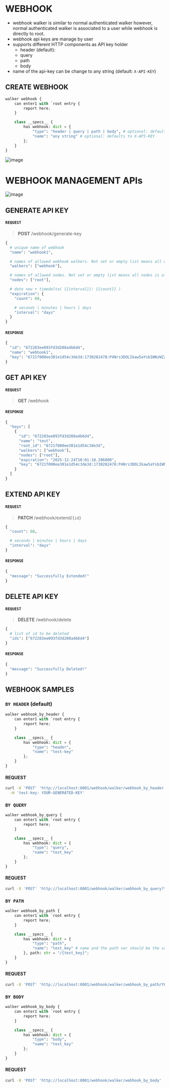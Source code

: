 # WEBHOOK
- webhook walker is similar to normal authenticated walker however, normal authenticated walker is associated to a user while webhook is directly to root.
- webhook api keys are manage by user
- supports different HTTP components as API key holder
  - header (default):
  - query
  - path
  - body
- name of the api-key can be change to any string (default: `X-API-KEY`)

## CREATE WEBHOOK
```python
walker webhook {
    can enter1 with `root entry {
        report here;
    }

    class __specs__ {
        has webhook: dict = {
            "type": "header | query | path | body", # optional: defaults to header
            "name": "any string" # optional: defaults to X-API-KEY
        };
    }
}
```
![image](https://github.com/user-attachments/assets/75cceb2d-5618-4f68-97e2-31a4270e70b1)

# WEBHOOK MANAGEMENT APIs
![image](https://github.com/user-attachments/assets/3a01ab35-06b0-4942-8f1f-0c4ae794ce21)

## GENERATE API KEY
#### `REQUEST`
> **POST** /webhook/generate-key
```python
{
  # unique name of webhook
  "name": "webhook1",

  # names of allowed webhook walkers. Not set or empty list means all webhook walkers is allowed.
  "walkers": ["webhook"],

  # names of allowed nodes. Not set or empty list means all nodes is allowed.
  "nodes": ["root"],

  # date now + timedelta( {{interval}}: {{count}} )
  "expiration": {
    "count": 60,

    # seconds | minutes | hours | days
    "interval": "days"
  }
}
```
#### `RESPONSE`
```python
{
  "id": "672203ee093fd3d208a4b6d4",
  "name": "webhook1",
  "key": "6721f000ee301e1d54c3de3d:1730282478:P4Nrs3DOLIkaw5aYsbIWNzWZZAwEyb20"
}
```

## GET API KEY
#### `REQUEST`
> **GET** /webhook
#### `RESPONSE`
```python
{
  "keys": [
    {
      "id": "672203ee093fd3d208a4b6d4",
      "name": "test",
      "root_id": "6721f000ee301e1d54c3de3d",
      "walkers": ["webhook"],
      "nodes": ["root"],
      "expiration": "2025-12-24T10:01:18.206000",
      "key": "6721f000ee301e1d54c3de3d:1730282478:P4Nrs3DOLIkaw5aYsbIWNzWZZAwEyb20"
    }
  ]
}
```

## EXTEND API KEY
#### `REQUEST`
> **PATCH** /webhook/extend/`{id}`
```python
{
  "count": 60,

  # seconds | minutes | hours | days
  "interval": "days"
}
```
#### `RESPONSE`
```python
{
  "message": "Successfully Extended!"
}
```

## DELETE API KEY
#### `REQUEST`
> **DELETE** /webhook/delete
```python
{
  # list of id to be deleted
  "ids": ["672203ee093fd3d208a4b6d4"]
}
```
#### `RESPONSE`
```python
{
  "message": "Successfully Deleted!"
}
```
## WEBHOOK SAMPLES

### `BY HEADER` (default)
```python
walker webhook_by_header {
    can enter1 with `root entry {
        report here;
    }

    class __specs__ {
        has webhook: dict = {
            "type": "header",
            "name": "test-key"
        };
    }
}
```
#### REQUEST
```bash
curl -X 'POST' 'http://localhost:8001/webhook/walker/webhook_by_header' \
  -H 'test-key: YOUR-GENERATED-KEY'
```

### `BY QUERY`
```python
walker webhook_by_query {
    can enter1 with `root entry {
        report here;
    }

    class __specs__ {
        has webhook: dict = {
            "type": "query",
            "name": "test_key"
        };
    }
}
```
#### REQUEST
```bash
curl -X 'POST' 'http://localhost:8001/webhook/walker/webhook_by_query?test_key=YOUR-GENERATED-KEY'
```

### `BY PATH`
```python
walker webhook_by_path {
    can enter1 with `root entry {
        report here;
    }

    class __specs__ {
        has webhook: dict = {
            "type": "path",
            "name": "test_key" # name and the path var should be the same
        }, path: str = "/{test_key}";
    }
}
```
#### REQUEST
```bash
curl -X 'POST' 'http://localhost:8001/webhook/walker/webhook_by_path/YOUR-GENERATED-KEY'
```
### `BY BODY`
```python
walker webhook_by_body {
    can enter1 with `root entry {
        report here;
    }

    class __specs__ {
        has webhook: dict = {
            "type": "body",
            "name": "test_key"
        };
    }
}
```
#### REQUEST
```bash
curl -X 'POST' 'http://localhost:8001/webhook/walker/webhook_by_body' -d '{"test_key": "YOUR-GENERATED-KEY"}'
```